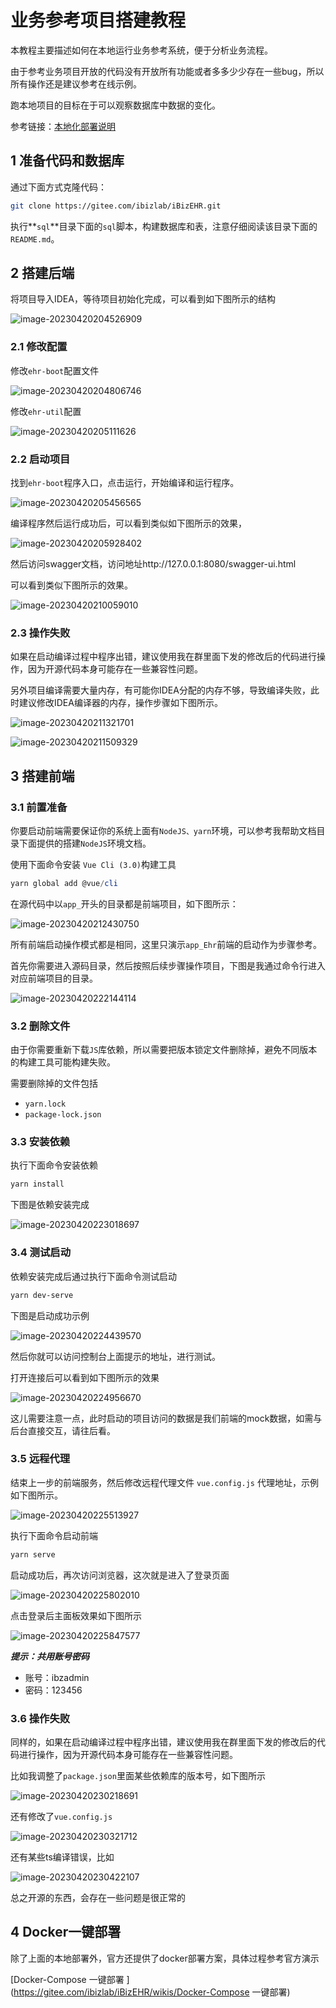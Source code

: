 # 业务参考项目搭建教程

本教程主要描述如何在本地运行业务参考系统，便于分析业务流程。

由于参考业务项目开放的代码没有开放所有功能或者多多少少存在一些bug，所以所有操作还是建议参考在线示例。

跑本地项目的目标在于可以观察数据库中数据的变化。

参考链接：[本地化部署说明](https://gitee.com/ibizlab/iBizEHR/wikis/本地化部署说明)

## 1 准备代码和数据库

通过下面方式克隆代码：

```sh
git clone https://gitee.com/ibizlab/iBizEHR.git
```

执行**`sql`**目录下面的`sql`脚本，构建数据库和表，注意仔细阅读该目录下面的`README.md`。

## 2 搭建后端

将项目导入IDEA，等待项目初始化完成，可以看到如下图所示的结构

![image-20230420204526909](imgs/image-20230420204526909.png)

### 2.1 修改配置

修改`ehr-boot`配置文件

![image-20230420204806746](imgs/image-20230420204806746.png)

修改`ehr-util`配置

![image-20230420205111626](imgs/image-20230420205111626.png)

### 2.2 启动项目

找到`ehr-boot`程序入口，点击运行，开始编译和运行程序。

![image-20230420205456565](imgs/image-20230420205456565.png)

编译程序然后运行成功后，可以看到类似如下图所示的效果，

![image-20230420205928402](imgs/image-20230420205928402.png)

然后访问swagger文档，访问地址http://127.0.0.1:8080/swagger-ui.html 

可以看到类似下图所示的效果。

![image-20230420210059010](imgs/image-20230420210059010.png)

### 2.3 操作失败

如果在启动编译过程中程序出错，建议使用我在群里面下发的修改后的代码进行操作，因为开源代码本身可能存在一些兼容性问题。

另外项目编译需要大量内存，有可能你IDEA分配的内存不够，导致编译失败，此时建议修改IDEA编译器的内存，操作步骤如下图所示。

![image-20230420211321701](imgs/image-20230420211321701.png)

![image-20230420211509329](imgs/image-20230420211509329.png)

## 3 搭建前端

### 3.1 前置准备

你要启动前端需要保证你的系统上面有`NodeJS、yarn`环境，可以参考我帮助文档目录下面提供的搭建`NodeJS`环境文档。

使用下面命令安装 `Vue Cli (3.0)`构建工具

```powershell
yarn global add @vue/cli
```

在源代码中以`app_`开头的目录都是前端项目，如下图所示：

![image-20230420212430750](imgs/image-20230420212430750.png)

所有前端启动操作模式都是相同，这里只演示`app_Ehr`前端的启动作为步骤参考。

首先你需要进入源码目录，然后按照后续步骤操作项目，下图是我通过命令行进入对应前端项目的目录。

![image-20230420222144114](imgs/image-20230420222144114.png)

### 3.2 删除文件

由于你需要重新下载`JS`库依赖，所以需要把版本锁定文件删除掉，避免不同版本的构建工具可能构建失败。

需要删除掉的文件包括

- `yarn.lock`
- `package-lock.json`

### 3.3 安装依赖

执行下面命令安装依赖

```powershell
yarn install
```

下图是依赖安装完成

![image-20230420223018697](imgs/image-20230420223018697.png)

### 3.4 测试启动

依赖安装完成后通过执行下面命令测试启动

```powershell
yarn dev-serve
```

下图是启动成功示例

![image-20230420224439570](imgs/image-20230420224439570.png)

然后你就可以访问控制台上面提示的地址，进行测试。

打开连接后可以看到如下图所示的效果

![image-20230420224956670](imgs/image-20230420224956670.png)

这儿需要注意一点，此时启动的项目访问的数据是我们前端的mock数据，如需与后台直接交互，请往后看。

### 3.5 远程代理

结束上一步的前端服务，然后修改远程代理文件 `vue.config.js` 代理地址，示例如下图所示。

![image-20230420225513927](imgs/image-20230420225513927.png)

执行下面命令启动前端

```powershell
yarn serve
```

启动成功后，再次访问浏览器，这次就是进入了登录页面

![image-20230420225802010](imgs/image-20230420225802010.png)

点击登录后主面板效果如下图所示

![image-20230420225847577](imgs/image-20230420225847577.png)

***提示：共用账号密码***

- 账号：ibzadmin
- 密码：123456

### 3.6 操作失败

同样的，如果在启动编译过程中程序出错，建议使用我在群里面下发的修改后的代码进行操作，因为开源代码本身可能存在一些兼容性问题。

比如我调整了`package.json`里面某些依赖库的版本号，如下图所示

![image-20230420230218691](imgs/image-20230420230218691.png)

还有修改了`vue.config.js`

![image-20230420230321712](imgs/image-20230420230321712.png)

还有某些ts编译错误，比如

![image-20230420230422107](imgs/image-20230420230422107.png)

总之开源的东西，会存在一些问题是很正常的

## 4 Docker一键部署

除了上面的本地部署外，官方还提供了docker部署方案，具体过程参考官方演示

[Docker-Compose 一键部署 ](https://gitee.com/ibizlab/iBizEHR/wikis/Docker-Compose 一键部署)
